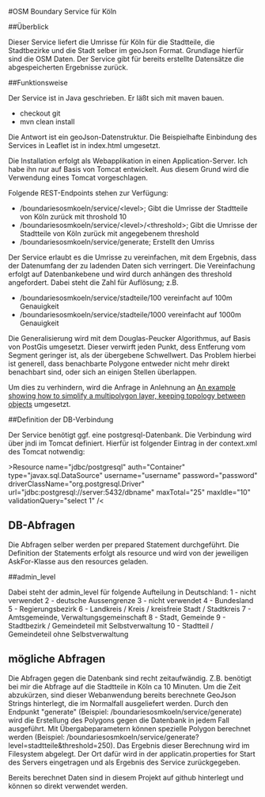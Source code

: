 #OSM Boundary Service für Köln

##Überblick

Dieser Service liefert die Umrisse für Köln für die Stadtteile, die Stadtbezirke und die Stadt selber im geoJson Format. Grundlage hierfür sind die OSM Daten. Der Service gibt für bereits erstellte Datensätze die abgespeicherten Ergebnisse zurück. 

##Funktionsweise

Der Service ist in Java geschrieben. Er läßt sich mit maven bauen.
- checkout git
- mvn clean install

Die Antwort ist ein geoJson-Datenstruktur. Die Beispielhafte Einbindung des Services in Leaflet ist in index.html umgesetzt.

Die Installation erfolgt als Webapplikation in einen Application-Server. Ich habe ihn nur auf Basis von Tomcat entwickelt. Aus diesem Grund wird die Verwendung eines Tomcat vorgeschlagen. 

Folgende REST-Endpoints stehen zur Verfügung:
- /boundariesosmkoeln/service/&lt;level&gt;; Gibt die Umrisse der Stadtteile von Köln zurück mit throshold 10
- /boundariesosmkoeln/service/&lt;level&gt;/&lt;threshold&gt;; Gibt die Umrisse der Stadtteile von Köln zurück mit angegebenem threshold 
- /boundariesosmkoeln/service/generate; Erstellt den Umriss

Der Service erlaubt es die Umrisse zu vereinfachen, mit dem Ergebnis, dass der Datenumfang der zu ladenden Daten sich verringert. Die Vereinfachung erfolgt auf Datenbankebene und wird durch anhängen des threshold angefordert. Dabei steht die Zahl für Auflösung; z.B.
- /boundariesosmkoeln/service/stadteile/100 vereinfacht auf 100m Genauigkeit
- /boundariesosmkoeln/service/stadteile/1000 vereinfacht auf 1000m Genauigkeit

Die Generalisierung wird mit dem Douglas-Peucker Algorithmus, auf Basis von PostGis umgesetzt. Dieser verwirft jeden Punkt, dess Entferung vom Segment geringer ist, als der übergebene Schwellwert. Das Problem hierbei ist generell, dass benachbarte Polygone entweder nicht mehr direkt benachbart sind, oder sich an einigen Stellen überlappen.

Um dies zu verhindern, wird die Anfrage in Anlehnung an [An example showing how to simplify a multipolygon layer, keeping topology between objects](https://trac.osgeo.org/postgis/wiki/UsersWikiSimplifyPreserveTopology) umgesetzt.

##Definition der DB-Verbindung

Der Service benötigt ggf. eine postgresql-Datenbank. Die Verbindung wird über jndi im Tomcat definiert. Hierfür ist folgender Eintrag in der context.xml des Tomcat notwendig:

&gt;Resource 
	name="jdbc/postgresql" 
	auth="Container" 
	type="javax.sql.DataSource"
	username="username" 
	password="password" 
	driverClassName="org.postgresql.Driver"
	url="jdbc:postgresql://server:5432/dbname" 
	maxTotal="25" 
	maxIdle="10"
	validationQuery="select 1" /&lt;

## DB-Abfragen

Die Abfragen selber werden per prepared Statement durchgeführt. Die Definition der Statements erfolgt als resource und wird von der jeweiligen AskFor-Klasse aus den resources geladen. 

##admin_level

Dabei steht der admin_level für folgende Aufteilung in Deutschland:
1 - nicht verwendet
2 - deutsche Aussengrenze
3 - nicht verwendet
4 - Bundesland
5 - Regierungsbezirk
6 - Landkreis / Kreis / kreisfreie Stadt / Stadtkreis 
7 - Amtsgemeinde, Verwaltungsgemeinschaft
8 - Stadt, Gemeinde
9 - Stadtbezirk / Gemeindeteil mit Selbstverwaltung 
10 - Stadtteil / Gemeindeteil ohne Selbstverwaltung

## mögliche Abfragen

Die Abfragen gegen die Datenbank sind recht zeitaufwändig. Z.B. benötigt bei mir die Abfrage auf die Stadtteile in Köln ca 10 Minuten. Um die Zeit abzukürzen, sind dieser Webanwendung bereits berechnete GeoJson Strings hinterlegt, die im Normalfall ausgeliefert werden. Durch den Endpunkt "generate" (Beispiel: /boundariesosmkoeln/service/generate) wird die Erstellung des Polygons gegen die Datenbank in jedem Fall ausgeführt. Mit Übergabeparametern können spezielle Polygon berechnet werden (Beispiel: /boundariesosmkoeln/service/generate?level=stadtteile&threshold=250). Das Ergebnis dieser Berechnung wird im Filesystem abgelegt. Der Ort dafür wird in der applicatin.properties for Start des Servers eingetragen und als Ergebnis des Service zurückgegeben.

Bereits berechnet Daten sind in diesem Projekt auf github hinterlegt und können so direkt verwendet werden.
